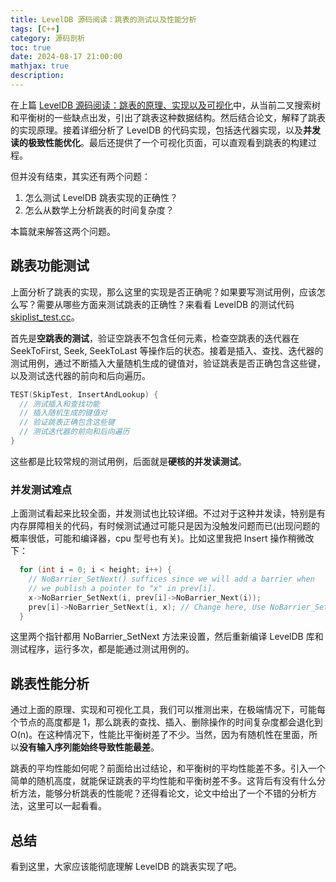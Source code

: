 ```yaml
---
title: LevelDB 源码阅读：跳表的测试以及性能分析
tags: [C++]
category: 源码剖析
toc: true
date: 2024-08-17 21:00:00
mathjax: true
description: 
---
```


在上篇 [LevelDB 源码阅读：跳表的原理、实现以及可视化]()中，从当前二叉搜索树和平衡树的一些缺点出发，引出了跳表这种数据结构。然后结合论文，解释了跳表的实现原理。接着详细分析了 LevelDB 的代码实现，包括迭代器实现，以及**并发读的极致性能优化**。最后还提供了一个可视化页面，可以直观看到跳表的构建过程。

但并没有结束，其实还有两个问题：

1. 怎么测试 LevelDB 跳表实现的正确性？
2. 怎么从数学上分析跳表的时间复杂度？

本篇就来解答这两个问题。

<!-- more -->

## 跳表功能测试

上面分析了跳表的实现，那么这里的实现是否正确呢？如果要写测试用例，应该怎么写？需要从哪些方面来测试跳表的正确性？来看看 LevelDB 的测试代码 [skiplist_test.cc](https://github.com/google/leveldb/blob/main/db/skiplist_test.cc)。

首先是**空跳表的测试**，验证空跳表不包含任何元素，检查空跳表的迭代器在 SeekToFirst, Seek, SeekToLast 等操作后的状态。接着是插入、查找、迭代器的测试用例，通过不断插入大量随机生成的键值对，验证跳表是否正确包含这些键，以及测试迭代器的前向和后向遍历。

```cpp
TEST(SkipTest, InsertAndLookup) {
  // 测试插入和查找功能
  // 插入随机生成的键值对
  // 验证跳表正确包含这些键
  // 测试迭代器的前向和后向遍历
}  
```

这些都是比较常规的测试用例，后面就是**硬核的并发读测试**。

### 并发测试难点

上面测试看起来比较全面，并发测试也比较详细。不过对于这种并发读，特别是有内存屏障相关的代码，有时候测试通过可能只是因为没触发问题而已(出现问题的概率很低，可能和编译器，cpu 型号也有关)。比如这里我把 Insert 操作稍微改下：

```cpp
  for (int i = 0; i < height; i++) {
    // NoBarrier_SetNext() suffices since we will add a barrier when
    // we publish a pointer to "x" in prev[i].
    x->NoBarrier_SetNext(i, prev[i]->NoBarrier_Next(i));
    prev[i]->NoBarrier_SetNext(i, x); // Change here, Use NoBarrier_SetNext
  }
```

这里两个指针都用 NoBarrier_SetNext 方法来设置，然后重新编译 LevelDB 库和测试程序，运行多次，都是能通过测试用例的。

## 跳表性能分析

通过上面的原理、实现和可视化工具，我们可以推测出来，在极端情况下，可能每个节点的高度都是 1，那么跳表的查找、插入、删除操作的时间复杂度都会退化到 O(n)。在这种情况下，性能比平衡树差了不少。当然，因为有随机性在里面，所以**没有输入序列能始终导致性能最差**。

跳表的平均性能如何呢？前面给出过结论，和平衡树的平均性能差不多。引入一个简单的随机高度，就能保证跳表的平均性能和平衡树差不多。这背后有没有什么分析方法，能够分析跳表的性能呢？还得看论文，论文中给出了一个不错的分析方法，这里可以一起看看。

## 总结

看到这里，大家应该能彻底理解 LevelDB 的跳表实现了吧。